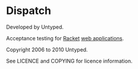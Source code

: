 Dispatch
========

Developed by Untyped.

Acceptance testing for [Racket][1] [web applications][2].

Copyright 2006 to 2010 Untyped.

See LICENCE and COPYING for licence information.

[1]: http://www.racket-lang.org
[2]: http://docs.racket-lang.org/web-server/index.html
